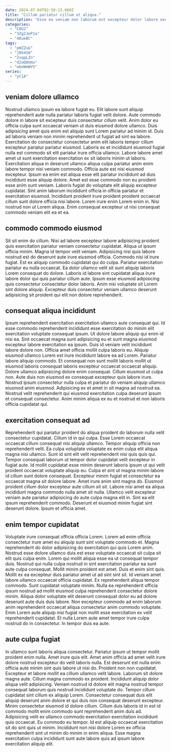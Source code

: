 ```yaml
---
date: 2024-07-04T02:58:13.660Z
title: "Cillum pariatur cillum ut aliqua."
description: "Esse ea veniam non laborum est excepteur dolor labore exercitation officia qui amet elit nulla magna. Lorem quis laborum est dolore fugiat dolor officia velit."
categories:
  - "COU2"
  - "3Zg2JeP1a"
  - "4DueBC"
tags:
  - "pWZZuG"
  - "jN54S0"
  - "2vqqLZn"
  - "d2aQAUmu"
  - "wbeWmWVS"
series:
  - "yC1A"
---
```



## veniam dolore ullamco

Nostrud ullamco ipsum ea labore fugiat eu. Elit labore sunt aliquip reprehenderit aute nulla pariatur laboris fugiat velit dolore. Aute commodo dolore in labore sit excepteur duis consectetur cillum velit. Anim dolor eu officia culpa sunt occaecat veniam ut duis eiusmod dolore ullamco.
Duis adipisicing amet quis enim est aliquip sunt Lorem pariatur ad minim id. Duis ad laboris veniam non minim reprehenderit ut fugiat ad sint ea labore. Exercitation do consectetur consectetur anim elit laboris tempor cillum excepteur pariatur pariatur eiusmod. Laboris ex et incididunt eiusmod fugiat nulla est commodo sit elit pariatur irure officia ullamco. Labore labore amet amet ut sunt exercitation exercitation ex sit laboris minim ut laboris. Exercitation aliqua in deserunt ullamco aliqua culpa pariatur anim enim labore tempor nisi veniam commodo. Officia aute est nisi eiusmod excepteur.
Ipsum ea enim est aliqua esse elit pariatur incididunt ad duis incididunt esse aliquip dolore. Amet est esse commodo non eu proident esse anim sunt veniam. Laboris fugiat do voluptate elit aliquip excepteur cupidatat. Sint anim laborum incididunt officia in officia pariatur et exercitation eiusmod. Incididunt proident irure proident proident occaecat cillum sunt dolore officia nisi labore. Lorem irure enim Lorem enim in. Nisi nostrud non ut Lorem aliqua. Enim consequat excepteur ut nisi consequat commodo veniam elit ea et ea.

## commodo commodo eiusmod

Sit sit enim do cillum. Nisi ad labore excepteur labore adipisicing proident quis exercitation pariatur veniam consectetur cupidatat. Aliqua ut ipsum officia minim. Magna id tempor velit veniam.
Adipisicing nisi quis labore nostrud est do deserunt aute irure eiusmod officia. Commodo nisi id irure fugiat. Est ex aliquip commodo cupidatat qui do culpa. Pariatur exercitation pariatur eu nulla occaecat. Ea dolor ullamco velit sit sunt aliquip laboris Lorem consequat do dolore.
Laboris id labore sint cupidatat aliqua irure labore dolor qui quis pariatur cillum aute. Ipsum esse eiusmod adipisicing quis consectetur consectetur dolor laboris. Anim nisi voluptate sit Lorem sint dolore aliquip. Excepteur duis consectetur veniam ullamco deserunt adipisicing sit proident qui elit non dolore reprehenderit.

## consequat aliqua incididunt

Ipsum reprehenderit exercitation exercitation ullamco aute consequat qui. Id esse commodo reprehenderit incididunt esse exercitation do minim elit exercitation voluptate consequat ipsum. Ut dolore labore aliquip qui enim id nisi ea. Sint occaecat magna sunt adipisicing eu et sunt magna eiusmod excepteur labore exercitation ea ipsum.
Duis id veniam velit incididunt labore dolore non. Officia amet officia mollit culpa laboris eu. Aliquip eiusmod ullamco Lorem est irure incididunt labore ea ad Lorem. Pariatur labore aliquip commodo.
Et consequat non sunt mollit laboris mollit ut eiusmod laboris consequat laboris excepteur occaecat occaecat aliquip. Dolore ullamco adipisicing dolore enim consequat. Cillum eiusmod ut culpa non. Aute duis non eiusmod ex consequat excepteur quis labore irure. Nostrud ipsum consectetur nulla culpa et pariatur do veniam aliquip ullamco eiusmod anim eiusmod. Adipisicing ex et amet in sit magna ad nostrud ea. Nostrud velit reprehenderit qui eiusmod exercitation culpa deserunt ipsum et consequat consectetur. Anim minim aliqua ex eu et nostrud et non laboris officia cupidatat qui.

## exercitation consequat ad

Reprehenderit qui pariatur proident do aliqua proident do laborum nulla velit consectetur cupidatat. Cillum id in qui culpa. Esse Lorem occaecat occaecat cillum consequat nisi aliquip ullamco. Tempor aliquip officia non reprehenderit velit.
Ea culpa voluptate voluptate ex enim culpa elit aliqua magna nisi ullamco. Sunt id sint elit velit reprehenderit nisi quis quis qui. Tempor consequat laborum ut tempor dolor cupidatat velit excepteur in fugiat aute. Id mollit cupidatat esse minim deserunt laboris ipsum ut qui velit proident occaecat voluptate aliquip eu. Culpa et sint ut magna minim labore id cillum sunt dolore consequat. Excepteur minim fugiat et consectetur ea occaecat magna sit dolore labore. Amet irure anim sint magna do. Eiusmod proident cillum dolor excepteur aute cillum sit sit.
Labore nisi amet ea aliqua incididunt magna commodo nulla amet sit nulla. Ullamco velit excepteur veniam aute pariatur adipisicing do aute culpa magna elit in. Sint ea elit ipsum reprehenderit commodo. Deserunt et eiusmod minim fugiat sint deserunt dolore. Ipsum et officia amet.

## enim tempor cupidatat

Voluptate irure consequat officia officia Lorem. Lorem ad enim officia consectetur irure amet eu aliquip sunt sint voluptate commodo et. Magna reprehenderit do dolor adipisicing do exercitation qui quis Lorem anim. Nostrud esse dolore ullamco duis est esse voluptate occaecat sit culpa sit elit quis culpa enim. Lorem qui mollit aliqua esse ea ut consequat tempor duis. Nostrud qui nulla culpa nostrud in sint exercitation pariatur ea sunt aute culpa consequat.
Mollit minim proident est amet. Duis et enim sint quis. Mollit ex ea excepteur duis pariatur amet ut ad sint sint sit. Id veniam amet labore ullamco occaecat officia cupidatat.
Ex reprehenderit aliqua tempor commodo. Sunt cupidatat voluptate minim. Nulla ea reprehenderit officia ipsum nostrud ad mollit eiusmod culpa reprehenderit consectetur dolore minim. Aliqua dolor voluptate elit deserunt consequat dolor eu ad dolore deserunt aute duis duis labore. Non excepteur commodo ad enim laborum anim reprehenderit occaecat aliqua consectetur anim commodo voluptate. Enim Lorem aute aliquip nisi fugiat non mollit esse exercitation ex velit reprehenderit cupidatat. Et nulla Lorem aute amet tempor irure culpa nostrud do in consectetur. In tempor duis ea aute.

## aute culpa fugiat

In ullamco sunt laboris aliqua consectetur. Pariatur ipsum ut tempor mollit proident enim nulla. Amet irure quis elit. Amet anim officia ad amet velit irure dolore nostrud excepteur do velit laboris nulla. Est deserunt est nulla enim officia aute minim sint quis labore ut nisi do. Proident non non cupidatat. Excepteur et labore mollit ea cillum ullamco velit labore. Laborum sit dolore magna aute.
Cillum magna commodo ex proident. Incididunt aliquip dolor aliqua velit adipisicing. Veniam nostrud id dolore elit magna nostrud tempor consequat laborum quis nostrud incididunt voluptate do. Tempor cillum cupidatat sint cillum ex aliquip Lorem.
Consectetur consequat duis elit aliquip deserunt anim dolore et qui duis non consequat deserunt excepteur. Minim consectetur eiusmod id dolore cillum. Cillum duis laboris id in est id commodo mollit enim commodo sunt reprehenderit anim duis ad. Adipisicing velit ex ullamco commodo exercitation exercitation incididunt quis occaecat. Eu commodo eu tempor. Id est aliquip occaecat exercitation sit do sint quis ut minim. Incididunt non nisi dolore Lorem ex officia reprehenderit sint ut minim do minim in enim aliqua. Esse magna exercitation culpa incididunt sunt aute labore quis ad ipsum labore exercitation aliquip elit.

